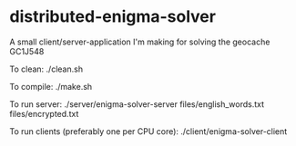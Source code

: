 # distributed-enigma-solver
A small client/server-application I'm making for solving the geocache GC1J548

To clean:
./clean.sh

To compile:
./make.sh

To run server:
./server/enigma-solver-server files/english_words.txt files/encrypted.txt

To run clients (preferably one per CPU core):
./client/enigma-solver-client <server IP>
